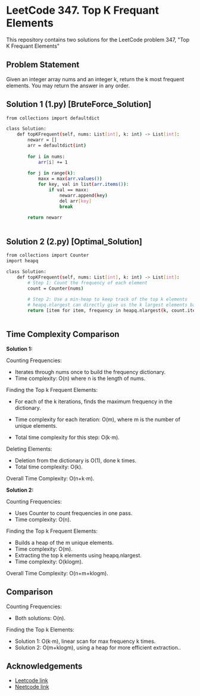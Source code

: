 
# LeetCode 347. Top K Frequant Elements

This repository contains two solutions for the LeetCode problem 347, "Top K Frequant Elements"


## Problem Statement
Given an integer array nums and an integer k, return the k most frequent elements. You may return the answer in any order.



## Solution 1 (1.py) [BruteForce_Solution]

```bash
from collections import defaultdict

class Solution:
    def topKFrequent(self, nums: List[int], k: int) -> List[int]:
        newarr = []  
        arr = defaultdict(int)
        
        for i in nums:
            arr[i] += 1
        
        for j in range(k):
            maxx = max(arr.values())
            for key, val in list(arr.items()):  
                if val == maxx:
                    newarr.append(key)
                    del arr[key]
                    break  
        
        return newarr



```

## Solution 2 (2.py) [Optimal_Solution]

```bash
from collections import Counter
import heapq

class Solution:
    def topKFrequent(self, nums: List[int], k: int) -> List[int]:
        # Step 1: Count the frequency of each element
        count = Counter(nums)
        
        # Step 2: Use a min-heap to keep track of the top k elements
        # heapq.nlargest can directly give us the k largest elements based on their frequencies
        return [item for item, frequency in heapq.nlargest(k, count.items(), key=lambda x: x[1])]



```
  

## Time Complexity Comparison

**Solution 1:**

Counting Frequencies:

* Iterates through nums once to build the frequency dictionary.
* Time complexity: O(n) where n is the length of nums.

Finding the Top k Frequent Elements:

* For each of the k iterations, finds the maximum frequency in the dictionary.

* Time complexity for each iteration: O(m), where m is the number of unique elements.
* Total time complexity for this step: O(k⋅m).

Deleting Elements:

* Deletion from the dictionary is O(1), done k times.
* Total time complexity: O(k).

Overall Time Complexity: O(n+k⋅m).



**Solution 2:**

Counting Frequencies:

* Uses Counter to count frequencies in one pass.
* Time complexity: O(n).

Finding the Top k Frequent Elements:

* Builds a heap of the m unique elements.
* Time complexity: O(m).
* Extracting the top k elements using heapq.nlargest.
* Time complexity: O(klogm).

Overall Time Complexity: O(n+m+klogm).

## Comparison
Counting Frequencies:

* Both solutions: O(n). 

Finding the Top k Elements:

* Solution 1: O(k⋅m), linear scan for max frequency k times.
* Solution 2: O(m+klogm), using a heap for more efficient extraction..


## Acknowledgements

 - [Leetcode link](https://leetcode.com/problems/top-k-frequent-elements/)
 - [Neetcode link](https://neetcode.io/problems/top-k-elements-in-list)